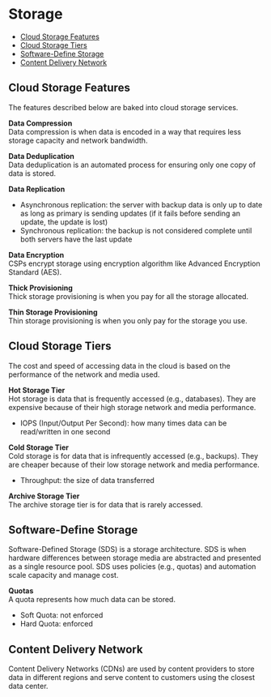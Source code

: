 # Storage
* [Cloud Storage Features](#cloud-storage-features)
* [Cloud Storage Tiers](#cloud-storage-tiers)
* [Software-Define Storage](#software-define-storage)
* [Content Delivery Network](#content-delivery-network)

## Cloud Storage Features
The features described below are baked into cloud storage services. 

**Data Compression**  
Data compression is when data is encoded in a way that requires less storage capacity and network bandwidth. 

**Data Deduplication**  
Data deduplication is an automated process for ensuring only one copy of data is stored. 

**Data Replication**  
* Asynchronous replication: the server with backup data is only up to date as long as primary is sending updates (if it fails before sending an update, the update is lost)
* Synchronous replication: the backup is not considered complete until both servers have the last update

**Data Encryption**  
CSPs encrypt storage using encryption algorithm like Advanced Encryption Standard (AES).

**Thick Provisioning**  
Thick storage provisioning is when you pay for all the storage allocated. 

**Thin Storage Provisioning**  
Thin storage provisioning is when you only pay for the storage you use. 

## Cloud Storage Tiers
The cost and speed of accessing data in the cloud is based on the performance of the network and media used. 

**Hot Storage Tier**  
Hot storage is data that is frequently accessed (e.g., databases). They are expensive because of their high storage network and media performance. 
* IOPS (Input/Output Per Second): how many times data can be read/written in one second

**Cold Storage Tier**  
Cold storage is for data that is infrequently accessed (e.g., backups). They are cheaper because of their low storage network and media performance. 
* Throughput: the size of data transferred

**Archive Storage Tier**  
The archive storage tier is for data that is rarely accessed. 

## Software-Define Storage
Software-Defined Storage (SDS) is a storage architecture. SDS is when hardware differences between storage media are abstracted and presented as a single resource pool. SDS uses policies (e.g., quotas) and automation scale capacity and manage cost.

**Quotas**  
A quota represents how much data can be stored. 
* Soft Quota: not enforced
* Hard Quota: enforced

## Content Delivery Network
Content Delivery Networks (CDNs) are used by content providers to store data in different regions and serve content to customers using the closest data center. 
